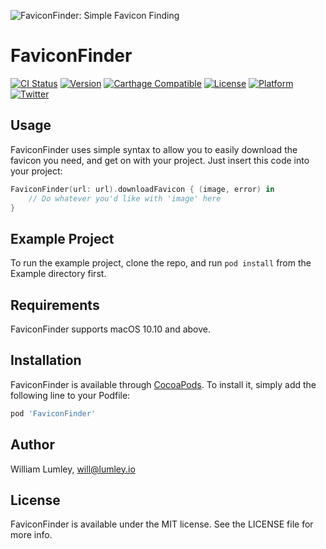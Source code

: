 ![FaviconFinder: Simple Favicon Finding](https://raw.githubusercontent.com/will-lumley/FaviconFinder/master/FaviconFinder.png)

# FaviconFinder

[![CI Status](https://img.shields.io/travis/will-lumley/FaviconFinder.svg?style=flat)](https://travis-ci.org/will-lumley/FaviconFinder)
[![Version](https://img.shields.io/cocoapods/v/FaviconFinder.svg?style=flat)](https://cocoapods.org/pods/FaviconFinder)
[![Carthage Compatible](https://img.shields.io/badge/Carthage-compatible-4BC51D.svg?style=flat)](https://github.com/Carthage/Carthage)
[![License](https://img.shields.io/cocoapods/l/FaviconFinder.svg?style=flat)](https://cocoapods.org/pods/FaviconFinder)
[![Platform](https://img.shields.io/cocoapods/p/FaviconFinder.svg?style=flat)](https://cocoapods.org/pods/FaviconFinder)
[![Twitter](https://img.shields.io/badge/twitter-@wlumley95-blue.svg?style=flat)](https://twitter.com/wlumley95)

## Usage

FaviconFinder uses simple syntax to allow you to easily download the favicon you need, and get on with your project. Just insert this code into your project:
```swift
FaviconFinder(url: url).downloadFavicon { (image, error) in
    // Do whatever you'd like with 'image' here
}
```


## Example Project

To run the example project, clone the repo, and run `pod install` from the Example directory first.

## Requirements

FaviconFinder supports macOS 10.10 and above.

## Installation

FaviconFinder is available through [CocoaPods](https://cocoapods.org). To install
it, simply add the following line to your Podfile:

```ruby
pod 'FaviconFinder'
```

## Author

William Lumley, will@lumley.io

## License

FaviconFinder is available under the MIT license. See the LICENSE file for more info.
